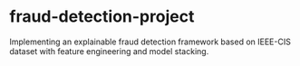 # fraud-detection-project
Implementing an explainable fraud detection framework based on IEEE-CIS dataset with feature engineering and model stacking.
